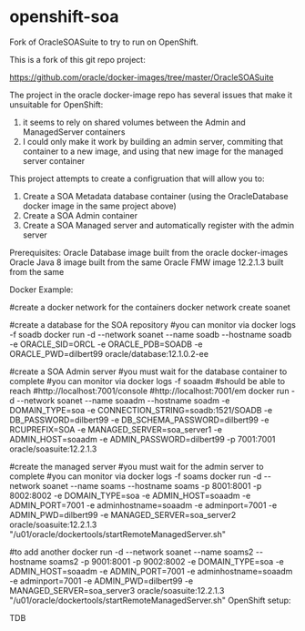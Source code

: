 # openshift-soa
Fork of OracleSOASuite to try to run on OpenShift.

This is a fork of this git repo project:

https://github.com/oracle/docker-images/tree/master/OracleSOASuite

The project in the oracle docker-image repo has several issues that make it unsuitable for OpenShift:

1) it seems to rely on shared volumes between the Admin and ManagedServer containers
2) I could only make it work by building an admin server, commiting that container to a new image, and using that new image for the managed server container

This project attempts to create a configruation that will allow you to:

1) Create a SOA Metadata database container (using the OracleDatabase docker image in the same project above)
2) Create a SOA Admin container
3) Create a SOA Managed server and automatically register with the admin server

Prerequisites:
Oracle Database image built from the oracle docker-images
Oracle Java 8 image built from the same
Oracle FMW image 12.2.1.3 built from the same

Docker Example:

#create a docker network for the containers
docker network create soanet

#create a database for the SOA repository
#you can monitor via docker logs -f soadb
docker run -d --network soanet --name soadb --hostname soadb -e ORACLE_SID=ORCL -e ORACLE_PDB=SOADB -e ORACLE_PWD=dilbert99 oracle/database:12.1.0.2-ee

#create a SOA Admin server
#you must wait for the database container to complete
#you can monitor via docker logs -f soaadm
#should be able to reach
#http://localhost:7001/console
#http://localhost:7001/em
docker run -d --network soanet --name soaadm --hostname soadm -e DOMAIN_TYPE=soa -e CONNECTION_STRING=soadb:1521/SOADB -e DB_PASSWORD=dilbert99 -e DB_SCHEMA_PASSWORD=dilbert99 -e RCUPREFIX=SOA -e MANAGED_SERVER=soa_server1 -e ADMIN_HOST=soaadm -e ADMIN_PASSWORD=dilbert99 -p 7001:7001 oracle/soasuite:12.2.1.3

#create the managed server
#you must wait for the admin server to complete
#you can monitor via docker logs -f soams
docker run -d --network soanet --name soams --hostname soams -p 8001:8001 -p 8002:8002 -e DOMAIN_TYPE=soa -e ADMIN_HOST=soaadm -e ADMIN_PORT=7001 -e adminhostname=soaadm -e adminport=7001 -e ADMIN_PWD=dilbert99 -e MANAGED_SERVER=soa_server2  oracle/soasuite:12.2.1.3 "/u01/oracle/dockertools/startRemoteManagedServer.sh"

#to add another
docker run -d --network soanet --name soams2 --hostname soams2 -p 9001:8001 -p 9002:8002 -e DOMAIN_TYPE=soa -e ADMIN_HOST=soaadm -e ADMIN_PORT=7001 -e adminhostname=soaadm -e adminport=7001 -e ADMIN_PWD=dilbert99 -e MANAGED_SERVER=soa_server3  oracle/soasuite:12.2.1.3 "/u01/oracle/dockertools/startRemoteManagedServer.sh"
OpenShift setup:

TDB




